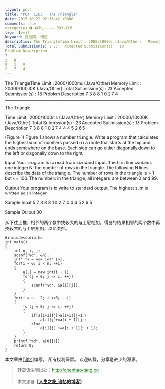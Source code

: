 ```yaml
---
layout: post
title: "POJ  1163   The Triangle"
date: 2015-10-22 02:16:42 +0800
comments: true
categories:❶ ACM,----- POJ-ACM
tags: [poj]
keyword: 陈浩翔, 谙忆
description: The TriangleTime Limit : 2000/1000ms (Java/Other)   Memory Limit : 20000/10000K (Java/Other) 
Total Submission(s) : 23   Accepted Submission(s) : 18 
Problem Description 
7 
3   8 
8   1   0 
2   7   4 
---
```



The TriangleTime Limit : 2000/1000ms (Java/Other)   Memory Limit : 20000/10000K (Java/Other) 
Total Submission(s) : 23   Accepted Submission(s) : 18 
Problem Description 
7 
3   8 
8   1   0 
2   7   4
<!-- more -->
----------

The Triangle

Time Limit : 2000/1000ms (Java/Other)   Memory Limit : 20000/10000K (Java/Other)
Total Submission(s) : 23   Accepted Submission(s) : 18
Problem Description
7
3   8
8   1   0
2   7   4   4
4   5   2   6   5

(Figure 1)
Figure 1 shows a number triangle. Write a program that calculates the highest sum of numbers passed on a route that starts at the top and ends somewhere on the base. Each step can go either diagonally down to the left or diagonally down to the right. 
 

Input
Your program is to read from standard input. The first line contains one integer N: the number of rows in the triangle. The following N lines describe the data of the triangle. The number of rows in the triangle is > 1 but <= 100. The numbers in the triangle, all integers, are between 0 and 99.
 

Output
Your program is to write to standard output. The highest sum is written as an integer.
 

Sample Input
5
7
3 8
8 1 0 
2 7 4 4
4 5 2 6 5
 

Sample Output
30

从下往上推，相邻的两个数中找较大的与上层相加，得出的结果相邻的两个数中再找较大的与上层相加，以此类推。
```
#include<stdio.h>
int main()
{
    int n, i, j;
    scanf("%d", &n);
    int* *a = new int* [n];
    for(i = 0; i < n; ++i)
    {
        a[i] = new int[i + 1];
        for(j = 0; j <= i; ++j)
        {
            scanf("%d", &a[i][j]);
        }
    }
    for(i = n - 2; i >=0; --i)
    {
        for(j = 0; j <= i; ++j)
        {
            if(a[i+1][j]>a[i+1][j+1])
                a[i][j]+=a[i + 1][j];
            else
                a[i][j] +=a[i + 1][j + 1];
        }
    }
    printf("%d", a[0][0]);
    return 0;
}

```

本文章由<a href="http://chenhaoxiang.cn/">[谙忆]</a>编写， 所有权利保留。 
欢迎转载，分享是进步的源泉。
<blockquote cite='陈浩翔'>
<p background-color='#D3D3D3'>转载请注明出处：<a href='http://chenhaoxiang.cn'><font color="green">http://chenhaoxiang.cn</font></a><br><br>
本文源自<strong>【<a href='http://chenhaoxiang.cn' target='_blank'>人生之旅_谙忆的博客</a>】</strong></p>
</blockquote>
